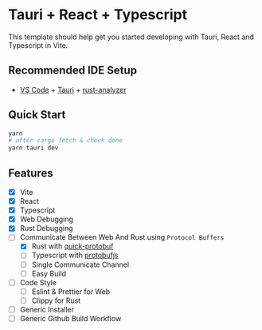 # Tauri + React + Typescript

This template should help get you started developing with Tauri, React and Typescript in Vite.

## Recommended IDE Setup

- [VS Code](https://code.visualstudio.com/) + [Tauri](https://marketplace.visualstudio.com/items?itemName=tauri-apps.tauri-vscode) + [rust-analyzer](https://marketplace.visualstudio.com/items?itemName=rust-lang.rust-analyzer)

## Quick Start

```bash
yarn
# after cargo fetch & check done
yarn tauri dev
```

## Features
- [x] Vite
- [x] React
- [x] Typescript
- [x] Web Debugging
- [x] Rust Debugging
- [ ] Communicate Between Web And Rust using `Protocol Buffers`
  - [x] Rust with [quick-protobuf](https://github.com/tafia/quick-protobuf)
  - [ ] Typescript with [protobufjs](https://github.com/protobufjs/protobuf.js)
  - [ ] Single Communicate Channel
  - [ ] Easy Build
- [ ] Code Style
  - [ ] Eslint & Prettier for Web
  - [ ] Clippy for Rust
- [ ] Generic Installer
- [ ] Generic Github Build Workflow